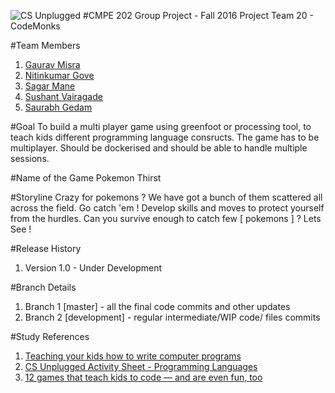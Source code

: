 ![CS Unplugged](http://csedadmin.webfactional.com/wp-content/uploads/2015/02/logo-330h-880w.png)
#CMPE 202 Group Project - Fall 2016
Project Team 20 - CodeMonks

#Team Members
1. [Gaurav Misra](https://github.com/GauravMisraSE)
2. [Nitinkumar Gove](https://github.com/Nitinkumar-Gove)
3. [Sagar Mane](https://github.com/Sagar-Mane?tab=overview&from=2016-08-01&to=2016-08-31&utf8=%E2%9C%93)
4. [Sushant Vairagade](https://github.com/sjsu-sushant)
5. [Saurabh Gedam](https://github.com/saurabhgedam)

#Goal
To build a multi player game using greenfoot or processing tool, to teach kids different programming language consructs.
The game has to be multiplayer. Should be dockerised and should be able to handle multiple sessions.

#Name of the Game
Pokemon Thirst

#Storyline
Crazy for pokemons ? We have got a bunch of them scattered all across the field. Go catch 'em ! Develop skills and moves to protect yourself from the hurdles. Can you survive enough to catch few [ pokemons ] ? Lets See ! 

#Release History
1. Version 1.0 - Under Development

#Branch Details
1. Branch 1 [master] - all the final code commits and other updates
2. Branch 2 [development] - regular intermediate/WIP code/ files commits 

#Study References
1. [Teaching your kids how to write computer programs](http://marshallbrain.com/kids-programming.htm)
2. [CS Unplugged Activity Sheet - Programming Languages](http://csunplugged.org/wp-content/uploads/2014/12/unplugged-12-programming_languages.pdf)
3. [12 games that teach kids to code — and are even fun, too](http://venturebeat.com/2014/06/03/12-games-that-teach-kids-to-code/)


